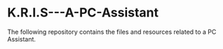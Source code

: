 # K.R.I.S---A-PC-Assistant
The following repository contains the files and resources related to a PC Assistant.

